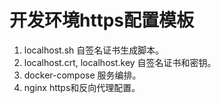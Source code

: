 # 开发环境https配置模板


1. localhost.sh 自签名证书生成脚本。
2. localhost.crt, localhost.key 自签名证书和密钥。
3. docker-compose 服务编排。
4. nginx https和反向代理配置。
